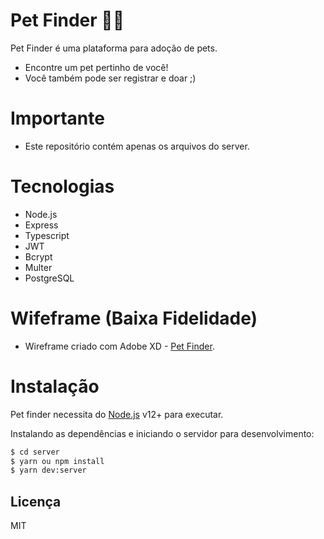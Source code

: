 # Pet Finder 🐶🐱

Pet Finder é uma plataforma para adoção de pets.

  - Encontre um pet pertinho de você!
  - Você também pode ser registrar e doar ;)

# Importante

  - Este repositório contém apenas os arquivos do server.

# Tecnologias
  - Node.js
  - Express
  - Typescript
  - JWT
  - Bcrypt
  - Multer
  - PostgreSQL

# Wifeframe (Baixa Fidelidade)
- Wireframe criado com Adobe XD  - [Pet Finder](https://xd.adobe.com/view/ac3d7997-9131-41b1-af81-e1e4116b54f4-f96e/?fullscreendejs.org/).

# Instalação

Pet finder necessita do  [Node.js](https://nodejs.org/) v12+ para executar.

Instalando as dependências e iniciando o servidor para desenvolvimento:

```sh
$ cd server
$ yarn ou npm install
$ yarn dev:server
```
Licença
----

MIT

